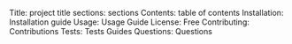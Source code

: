Title: project title
sections: sections
Contents: table of contents
Installation: Installation guide
Usage: Usage Guide
License: Free
Contributing: Contributions
Tests: Tests Guides
Questions: Questions 
